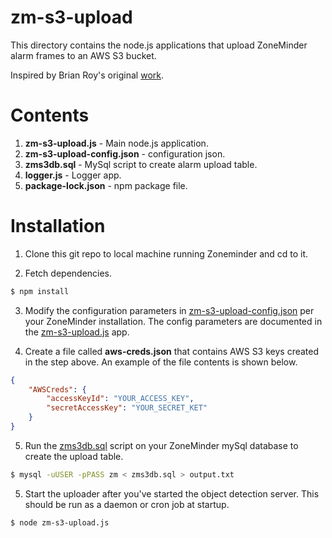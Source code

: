 # zm-s3-upload
This directory contains the node.js applications that upload ZoneMinder alarm frames to an AWS S3 bucket.

Inspired by Brian Roy's original [work](https://github.com/briantroy/Zoneminder-Alert-Image-Upload-to-Amazon-S3).

# Contents
1. **zm-s3-upload.js** - Main node.js application.
2. **zm-s3-upload-config.json** - configuration json.
3. **zms3db.sql** - MySql script to create alarm upload table.
4. **logger.js** - Logger app.
5. **package-lock.json** - npm package file.

# Installation
1. Clone this git repo to local machine running Zoneminder and cd to it.

2. Fetch dependencies.
```bash
$ npm install
```

3. Modify the configuration parameters in [zm-s3-upload-config.json](https://github.com/goruck/smart-zoneminder/blob/master/zm-s3-upload/zm-s3-upload-config.json) per your ZoneMinder installation. The config parameters are documented in the [zm-s3-upload.js](https://github.com/goruck/smart-zoneminder/blob/master/zm-s3-upload/zm-s3-upload.js) app.

4. Create a file called **aws-creds.json** that contains AWS S3 keys created in the step above. An example of the file contents is shown below.
```json
{
    "AWSCreds": {
        "accessKeyId": "YOUR_ACCESS_KEY",
        "secretAccessKey": "YOUR_SECRET_KET"
    }
}
```

5. Run the [zms3db.sql](https://github.com/goruck/smart-zoneminder/blob/master/zm-s3-upload/zms3db.sql) script on your ZoneMinder mySql database to create the upload table.
```bash
$ mysql -uUSER -pPASS zm < zms3db.sql > output.txt
```

5. Start the uploader after you've started the object detection server. This should be run as a daemon or cron job at startup.
```bash
$ node zm-s3-upload.js
```
